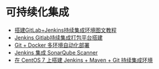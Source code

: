 可持续化集成
======

- [搭建GitLab+Jenkins持续集成环境图文教程](https://blog.csdn.net/ruangong1203/article/details/73065410)
- [Jenkins Gitlab持续集成打包平台搭建](http://skyseraph.com/2016/07/18/Tools/Jenkins%20Gitlab%E6%8C%81%E7%BB%AD%E9%9B%86%E6%88%90%E6%89%93%E5%8C%85%E5%B9%B3%E5%8F%B0%E6%90%AD%E5%BB%BA/)
- [Git + Docker 多环境自动化部署](https://blog.jaggerwang.net/git-docker-multiple-env-deploy/)
- [Jenkins 集成 SonarQube Scanner](https://www.cnblogs.com/cjsblog/p/10740840.html)
- [在 CentOS 7 上搭建 Jenkins + Maven + Git 持续集成环境](https://segmentfault.com/a/1190000017741598)